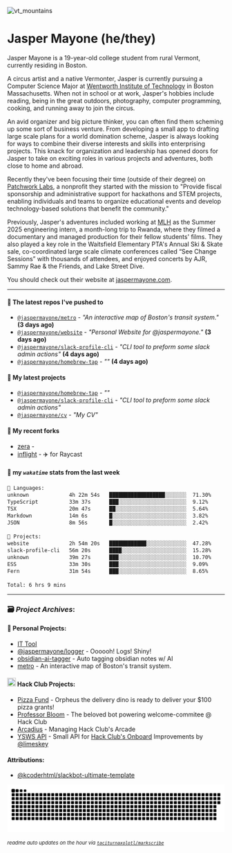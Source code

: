 ![vt_mountains](https://github.com/jaspermayone/jaspermayone/assets/65788728/0597adb6-37c9-4db7-b6d8-1d7107b7bdd8)

# Jasper Mayone (he/they)

Jasper Mayone is a 19-year-old college student from rural Vermont, currently residing in Boston.

A circus artist and a native Vermonter, Jasper is currently pursuing a Computer Science Major at [Wentworth Institute of Technology](https://wit.edu) in Boston Massachusetts. When not in school or at work, Jasper's hobbies include reading, being in the great outdoors, photography, computer programming, cooking, and running away to join the circus.

An avid organizer and big picture thinker, you can often find them scheming up some sort of business venture. From developing a small app to drafting large scale plans for a world domination scheme, Jasper is always looking for ways to combine their diverse interests and skills into enterprising projects. This knack for organization and leadership has opened doors for Jasper to take on exciting roles in various projects and adventures, both close to home and abroad.

Recently they've been focusing their time (outside of their degree) on [Patchwork Labs](https://github.com/patchworklabsorg), a nonprofit they started with the mission to "Provide fiscal sponsorship and administrative support for hackathons and STEM projects, enabling individuals and teams to organize educational events and develop technology-based solutions that benefit the community."

Previously, Jasper's adventures included working at [MLH](https://mlh.io/) as the Summer 2025 engineering intern, a month-long trip to Rwanda, where they filmed a documentary and managed production for their fellow students' films. They also played a key role in the Waitsfield Elementary PTA's Annual Ski & Skate sale, co-coordinated large scale climate conferences called “See Change Sessions” with thousands of attendees, and enjoyed concerts by AJR, Sammy Rae & the Friends, and Lake Street Dive.

You should check out their website at [jaspermayone.com](https://jaspermayone.com).

---

#### 👷 The latest repos I've pushed to

- [`@jaspermayone/metro`](https://github.com/jaspermayone/metro) - _"An interactive map of Boston's transit system."_ **(3 days ago)**
- [`@jaspermayone/website`](https://github.com/jaspermayone/website) - _"Personal Website for @jaspermayone."_ **(3 days ago)**
- [`@jaspermayone/slack-profile-cli`](https://github.com/jaspermayone/slack-profile-cli) - _"CLI tool to preform some slack admin actions"_ **(4 days ago)**
- [`@jaspermayone/homebrew-tap`](https://github.com/jaspermayone/homebrew-tap) - _""_ **(4 days ago)**

#### 🌱 My latest projects

- [`@jaspermayone/homebrew-tap`](https://github.com/jaspermayone/homebrew-tap) - _""_
- [`@jaspermayone/slack-profile-cli`](https://github.com/jaspermayone/slack-profile-cli) - _"CLI tool to preform some slack admin actions"_
- [`@jaspermayone/cv`](https://github.com/jaspermayone/cv) - _"My CV"_

#### 🍴 My recent forks

- [zera](https://github.com/jaspermayone-forks/zera) - 
- [inflight](https://github.com/jaspermayone-forks/inflight) - ✈️ for Raycast

#### 📡 my _`wakatime`_ stats from the last week

```text
💾 Languages:
unknown             4h 22m 54s   ██████████████████░░░░░░░  71.30%
TypeScript          33m 37s      ███░░░░░░░░░░░░░░░░░░░░░░  9.12%
TSX                 20m 47s      ██░░░░░░░░░░░░░░░░░░░░░░░  5.64%
Markdown            14m 6s       █░░░░░░░░░░░░░░░░░░░░░░░░  3.82%
JSON                8m 56s       █░░░░░░░░░░░░░░░░░░░░░░░░  2.42%

💼 Projects:
website             2h 54m 20s   ████████████░░░░░░░░░░░░░  47.28%
slack-profile-cli   56m 20s      ████░░░░░░░░░░░░░░░░░░░░░  15.28%
unknown             39m 27s      ███░░░░░░░░░░░░░░░░░░░░░░  10.70%
ESS                 33m 30s      ███░░░░░░░░░░░░░░░░░░░░░░  9.09%
Fern                31m 54s      ███░░░░░░░░░░░░░░░░░░░░░░  8.65%

Total: 6 hrs 9 mins
```


---

### 🗃️ _Project Archives_:

#### 🌱 Personal Projects:
- [IT Tool](https://github.com/jaspermayone/ittool)
- [@jaspermayone/logger](https://github.com/jaspermayone/logger) - Oooooh! Logs! Shiny!
- [obsidian-ai-tagger](https://github.com/jaspermayone/obsidian-ai-tagger) - Auto tagging obsidian notes w/ AI
- [metro](https://github.com/jaspermayone/metro) - An interactive map of Boston's transit system.

#### <img src="https://assets.hackclub.com/icon-progress-rounded.png" width="20" height="20" /> Hack Club Projects:
- [Pizza Fund](https://github.com/hackclub/pizza-fund) - Orpheus the delivery dino is ready to deliver your $100 pizza grants!
- [Professor Bloom](https://github.com/hackclub/professor-bloom) - The beloved bot powering welcome-commitee @ Hack Club
- [Arcadius](https://github.com/hackclub/arcadius) - Managing Hack Club's Arcade
- [YSWS API](https://github.com/jaspermayone/ysws-api) - Small API for [Hack Club's Onboard](https://hackclub.com/onboard/) Improvements by [@limeskey](https://github.com/limeskey)

#### Attributions:
- [@kcoderhtml/slackbot-ultimate-template](https://github.com/kcoderhtml/slackbot-ultimate-template?tab=readme-ov-file#template-example)

<picture>
  <source media="(prefers-color-scheme: dark)" srcset="assets/snake/github-contribution-grid-snake-dark.svg" />
  <source media="(prefers-color-scheme: light)" srcset="assets/snake/github-contribution-grid-snake.svg" />
  <img alt="github-snake" src="assets/snake/github-contribution-grid-snake.svg" />
</picture>

<sup><em>readme auto updates on the hour via
  <a href="https://github.com/taciturnaxolotl/markscribe">
    <code>taciturnaxolotl/markscribe</code>
  </a>
</em></sup>
